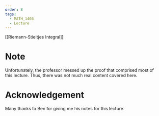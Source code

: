 ```yaml
---
order: 8
tags:
  - MATH_140B
  - Lecture
---
```

[[Riemann-Stieltjes Integral]]
# Note
Unfortunately, the professor messed up the proof that comprised most of this lecture. Thus, there was not much real content covered here. 

# Acknowledgement 
Many thanks to Ben for giving me his notes for this lecture.